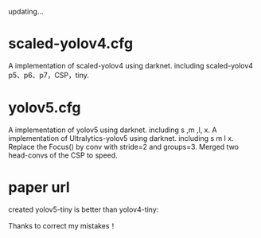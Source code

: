 updating...

# scaled-yolov4.cfg
A implementation of scaled-yolov4 using darknet. including scaled-yolov4 p5、p6、p7，CSP，tiny.

# yolov5.cfg
A implementation of yolov5 using darknet. including  s ,m ,l, x.
A implementation of Ultralytics-yolov5 using darknet. including s m l x. 
Replace the Focus() by conv with stride=2 and groups=3.
Merged two head-convs of the CSP to speed.

# paper url
created yolov5-tiny is better than yolov4-tiny:

Thanks to correct my mistakes！
